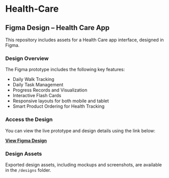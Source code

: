 # Health-Care
## Figma Design – Health Care App

This repository includes assets for a Health Care app interface, designed in Figma.

### Design Overview

The Figma prototype includes the following key features:
- Daily Walk Tracking  
- Daily Task Management  
- Progress Records and Visualization  
- Interactive Flash Cards  
- Responsive layouts for both mobile and tablet  
- Smart Product Ordering for Health Tracking  

### Access the Design

You can view the live prototype and design details using the link below:

**[View Figma Design](https://www.figma.com/design/AvNCPx50j1MFn653fRayyj/Health_Care?node-id=71-582&t=AcsmqVqrwqDIRcVe-0)**



### Design Assets

Exported design assets, including mockups and screenshots, are available in the `/designs` folder.

